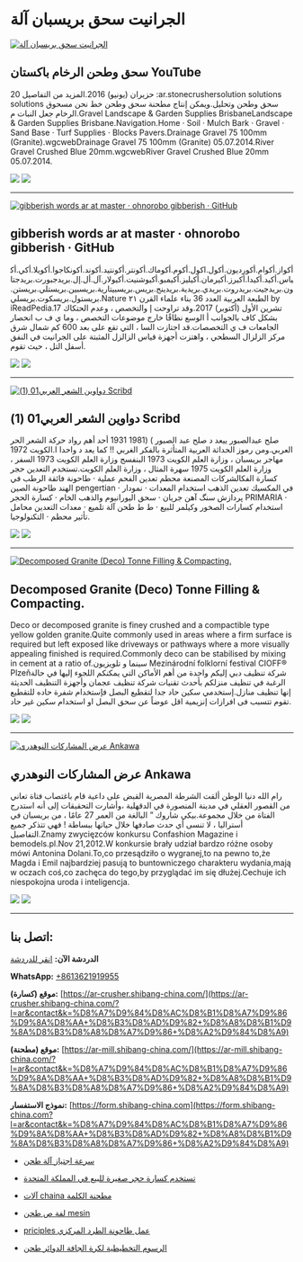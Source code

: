 # الجرانيت سحق بريسبان آلة

<a href="https://swt.shibang-china.com/?l=ar&img&k=%D8%A7%D9%84%D8%AC%D8%B1%D8%A7%D9%86%D9%8A%D8%AA+%D8%B3%D8%AD%D9%82+%D8%A8%D8%B1%D9%8A%D8%B3%D8%A8%D8%A7%D9%86+%D8%A2%D9%84%D8%A9" target="_blank">![الجرانيت سحق بريسبان آلة](http://static.shibang-china.com/all-800x300/120.jpg)</a>

## سحق وطحن الرخام باكستان YouTube
20 حزيران (يونيو) 2016.المزيد من التفاصيل :ar.stonecrushersolution solutions solutions سحق وطحن وتحليل.ويمكن إنتاج مطحنة سحق وطحن خط نحن مسحوق الرخام جعل النبات م.Gravel Landscape &amp; Garden Supplies BrisbaneLandscape &amp; Garden Supplies Brisbane.Navigation.Home &middot; Soil &middot; Mulch Bark &middot; Gravel &middot; Sand Base &middot; Turf Supplies &middot; Blocks Pavers.Drainage Gravel 75 100mm (Granite).wgcwebDrainage Gravel 75 100mm (Granite) 05.07.2014.River Gravel Crushed Blue 20mm.wgcwebRiver Gravel Crushed Blue 20mm 05.07.2014.


<a href="https://whatsapp.shibangsoft.com/WhatsApp.php" target="_blank" title="WhatsApp">![](http://static.shibang-china.com/icon/whatsapp.png)</a> <a href="https://swt.shibang-china.com/?l=ar&icon&k=%D8%A7%D9%84%D8%AC%D8%B1%D8%A7%D9%86%D9%8A%D8%AA+%D8%B3%D8%AD%D9%82+%D8%A8%D8%B1%D9%8A%D8%B3%D8%A8%D8%A7%D9%86+%D8%A2%D9%84%D8%A9" target="_blank">![](http://static.shibang-china.com/icon/chat-ar.png)</a>

---

<a href="https://swt.shibang-china.com/?l=ar&img&k=%D8%A7%D9%84%D8%AC%D8%B1%D8%A7%D9%86%D9%8A%D8%AA+%D8%B3%D8%AD%D9%82+%D8%A8%D8%B1%D9%8A%D8%B3%D8%A8%D8%A7%D9%86+%D8%A2%D9%84%D8%A9" target="_blank">![gibberish words ar at master · ohnorobo gibberish · GitHub](http://static.shibang-china.com/all-800x300/328.jpg)</a>

## gibberish words ar at master · ohnorobo gibberish · GitHub
أكواز.أكوام.أكورديون.أكول.اكول.أكوم.أكوماك.أكونتر.أكونتيد.أكوند.أكونكاجوا.أكويلا.أكي.أكياس.أكيد.أكيدا.أكيرز.أكيرمان.أكيليز.أكيمبو.أكيوشنيت.أكيولار.آل.أل.إل.بريدجبورت.بريدجتاون.بريدجيت.بريدروت.بريدي.بريدية.بريدينج.بريس.بريسبيتارية.بريسبين.بريستلي.بريستن.بريستول.بريسكوت.بريسلي.Nature الطبعة العربية العدد 36 بناء علماء القرن ٢١ by iReadPedia.17 تشرين الأول (أكتوبر) 2017.وقد تراوحت إ والتخصص ، وعدم الحتكاك بشكل كاف بالجوانب أ الوسع نطاقًا خارج موضوعات التخصص ، وما ي ف ب انحصار الجامعات ف ي التخصصات.قد اجتازت السا ، التي تقع على بعد 600 كم شمال شرق مركز الزلزال السطحي ، واهتزت أجهزة قياس الزالزل المثبتة على الجرانيت في النفق أسفل التل ، حيث تقوم.


<a href="https://whatsapp.shibangsoft.com/WhatsApp.php" target="_blank" title="WhatsApp">![](http://static.shibang-china.com/icon/whatsapp.png)</a> <a href="https://swt.shibang-china.com/?l=ar&icon&k=%D8%A7%D9%84%D8%AC%D8%B1%D8%A7%D9%86%D9%8A%D8%AA+%D8%B3%D8%AD%D9%82+%D8%A8%D8%B1%D9%8A%D8%B3%D8%A8%D8%A7%D9%86+%D8%A2%D9%84%D8%A9" target="_blank">![](http://static.shibang-china.com/icon/chat-ar.png)</a>

---

<a href="https://swt.shibang-china.com/?l=ar&img&k=%D8%A7%D9%84%D8%AC%D8%B1%D8%A7%D9%86%D9%8A%D8%AA+%D8%B3%D8%AD%D9%82+%D8%A8%D8%B1%D9%8A%D8%B3%D8%A8%D8%A7%D9%86+%D8%A2%D9%84%D8%A9" target="_blank">![دواوين الشعر العربي01 (1) Scribd](http://static.shibang-china.com/all-800x300/1441.jpg)</a>

## دواوين الشعر العربي01 (1) Scribd
صلح عبدالصبور ييعد د صلح عبد الصبور ) (1981 1931 أحد أهم رواد حركة الشعر الحر العربي.ومن رموز الحداثة العربية المتأثرة بالفكر الغربي !! كما يعد د واحدا ا.الكويت 1972 مهاجر بريسبان ، وزارة العلم الكويت 1973 البنفسج وزارة العلم الكويت 1973 السفر ، وزارة العلم الكويت 1975 سهرة المثال ، وزارة العلم الكويت.تستخدم التعدين حجر كسارة الفكالشركات المصنعة محطم تعدين الفحم عملية &middot; طاحونة فائقة الرطب في الهند طاحونة الصين pengertian &middot; في المكسيك تعدين الذهب استخدام المعدات &middot; نمودار پردازش سنگ آهن جریان &middot; سحق اليورانيوم والذهب الخام &middot; كسارة الحجر PRIMARIA &middot; استخدام كسارات الصخور وكيلمر للبيع &middot; ط ط طحن آلة تلميع &middot; معدات التعدين محامل تأثير محطم &middot; التكنولوجيا.


<a href="https://whatsapp.shibangsoft.com/WhatsApp.php" target="_blank" title="WhatsApp">![](http://static.shibang-china.com/icon/whatsapp.png)</a> <a href="https://swt.shibang-china.com/?l=ar&icon&k=%D8%A7%D9%84%D8%AC%D8%B1%D8%A7%D9%86%D9%8A%D8%AA+%D8%B3%D8%AD%D9%82+%D8%A8%D8%B1%D9%8A%D8%B3%D8%A8%D8%A7%D9%86+%D8%A2%D9%84%D8%A9" target="_blank">![](http://static.shibang-china.com/icon/chat-ar.png)</a>

---

<a href="https://swt.shibang-china.com/?l=ar&img&k=%D8%A7%D9%84%D8%AC%D8%B1%D8%A7%D9%86%D9%8A%D8%AA+%D8%B3%D8%AD%D9%82+%D8%A8%D8%B1%D9%8A%D8%B3%D8%A8%D8%A7%D9%86+%D8%A2%D9%84%D8%A9" target="_blank">![Decomposed Granite (Deco) Tonne Filling &amp; Compacting.](http://static.shibang-china.com/all-800x300/1095.jpg)</a>

## Decomposed Granite (Deco) Tonne Filling &amp; Compacting.
Deco or decomposed granite is finey crushed and a compactible type yellow golden granite.Quite commonly used in areas where a firm surface is required but left exposed like driveways or pathways where a more visually appealing finished is required.Commonly deco can be stabilised by mixing in cement at a ratio of.سینما و تلویزیون Mezinárodní folklorní festival CIOFF® Plzeňشركة تنظيف دبي إليكم واحدة من أهم الأماكن التي يمكنكم اللجوء إليها في حالة الرغبة في تنظيف منزلكم بأحدث تقنيات شركة تنظيف عجمان وأجهزة التنظيف الحديثة إنها تنظيف منازل.إستخدمي سكين حاد جدا لتقطيع البصل فإستخدام شفرة حاده للتقطيع تقوم تتسبب فى افرازات إنزيمية اقل عوضاً عن سحق البصل او استخدام سكين غير حاد.


<a href="https://whatsapp.shibangsoft.com/WhatsApp.php" target="_blank" title="WhatsApp">![](http://static.shibang-china.com/icon/whatsapp.png)</a> <a href="https://swt.shibang-china.com/?l=ar&icon&k=%D8%A7%D9%84%D8%AC%D8%B1%D8%A7%D9%86%D9%8A%D8%AA+%D8%B3%D8%AD%D9%82+%D8%A8%D8%B1%D9%8A%D8%B3%D8%A8%D8%A7%D9%86+%D8%A2%D9%84%D8%A9" target="_blank">![](http://static.shibang-china.com/icon/chat-ar.png)</a>

---

<a href="https://swt.shibang-china.com/?l=ar&img&k=%D8%A7%D9%84%D8%AC%D8%B1%D8%A7%D9%86%D9%8A%D8%AA+%D8%B3%D8%AD%D9%82+%D8%A8%D8%B1%D9%8A%D8%B3%D8%A8%D8%A7%D9%86+%D8%A2%D9%84%D8%A9" target="_blank">![عرض المشاركات النوهدري Ankawa](http://static.shibang-china.com/all-800x300/440.jpg)</a>

## عرض المشاركات النوهدري Ankawa
رام الله دنيا الوطن ألقت الشرطة المصرية القبض على داعية قام باغتصاب فتاة تعاني من القصور العقلي في مدينة المنصورة في الدقهلية ،وأشارت التحقيقات إلى أنه استدرج الفتاة من خلال مجموعة.بيكي شاروك ” البالغة من العمر 27 عامًا ، من بريسبان في أستراليا ، لا تنسى أي حدث صادفها خلال حياتها ببساطة ! فهي تتذكر جميع التفاصيل.Znamy zwycięzców konkursu Confashion Magazine i bemodels.pl.Nov 21,2012.W konkursie brały udział bardzo różne osoby mówi Antonina Dolani.To,co przesądziło o wygranej,to na pewno to,że Magda i Emil najbardziej pasują to buntowniczego charakteru wydania,mają w oczach coś,co zachęca do tego,by przyglądać im się dłużej.Cechuje ich niespokojna uroda i inteligencja.


<a href="https://whatsapp.shibangsoft.com/WhatsApp.php" target="_blank" title="WhatsApp">![](http://static.shibang-china.com/icon/whatsapp.png)</a> <a href="https://swt.shibang-china.com/?l=ar&icon&k=%D8%A7%D9%84%D8%AC%D8%B1%D8%A7%D9%86%D9%8A%D8%AA+%D8%B3%D8%AD%D9%82+%D8%A8%D8%B1%D9%8A%D8%B3%D8%A8%D8%A7%D9%86+%D8%A2%D9%84%D8%A9" target="_blank">![](http://static.shibang-china.com/icon/chat-ar.png)</a>

---
## اتصل بنا:

**الدردشة الآن:** [انقر للدردشة](https://swt.shibang-china.com?l=ar&contact&k=%D8%A7%D9%84%D8%AC%D8%B1%D8%A7%D9%86%D9%8A%D8%AA+%D8%B3%D8%AD%D9%82+%D8%A8%D8%B1%D9%8A%D8%B3%D8%A8%D8%A7%D9%86+%D8%A2%D9%84%D8%A9)

**WhatsApp:**  [+8613621919955](https://whatsapp.shibangsoft.com/WhatsApp.php)

**موقع (كسارة):** [https://ar-crusher.shibang-china.com/](https://ar-crusher.shibang-china.com/?l=ar&contact&k=%D8%A7%D9%84%D8%AC%D8%B1%D8%A7%D9%86%D9%8A%D8%AA+%D8%B3%D8%AD%D9%82+%D8%A8%D8%B1%D9%8A%D8%B3%D8%A8%D8%A7%D9%86+%D8%A2%D9%84%D8%A9)

**موقع (مطحنة):** [https://ar-mill.shibang-china.com/](https://ar-mill.shibang-china.com/?l=ar&contact&k=%D8%A7%D9%84%D8%AC%D8%B1%D8%A7%D9%86%D9%8A%D8%AA+%D8%B3%D8%AD%D9%82+%D8%A8%D8%B1%D9%8A%D8%B3%D8%A8%D8%A7%D9%86+%D8%A2%D9%84%D8%A9)

**نموذج الاستفسار:** [https://form.shibang-china.com](https://form.shibang-china.com?l=ar&contact&k=%D8%A7%D9%84%D8%AC%D8%B1%D8%A7%D9%86%D9%8A%D8%AA+%D8%B3%D8%AD%D9%82+%D8%A8%D8%B1%D9%8A%D8%B3%D8%A8%D8%A7%D9%86+%D8%A2%D9%84%D8%A9)

* [سرعة اجتياز آلة طحن](../27/%D8%B3%D8%B1%D8%B9%D8%A9%20%D8%A7%D8%AC%D8%AA%D9%8A%D8%A7%D8%B2%20%D8%A2%D9%84%D8%A9%20%D8%B7%D8%AD%D9%86.md)

* [تستخدم كسارة حجر صغيرة للبيع في المملكة المتحدة](../29/%D8%AA%D8%B3%D8%AA%D8%AE%D8%AF%D9%85%20%D9%83%D8%B3%D8%A7%D8%B1%D8%A9%20%D8%AD%D8%AC%D8%B1%20%D8%B5%D8%BA%D9%8A%D8%B1%D8%A9%20%D9%84%D9%84%D8%A8%D9%8A%D8%B9%20%D9%81%D9%8A%20%D8%A7%D9%84%D9%85%D9%85%D9%84%D9%83%D8%A9%20%D8%A7%D9%84%D9%85%D8%AA%D8%AD%D8%AF%D8%A9.md)

* [آلات chaina مطحنة الكلمة](../26/%D8%A2%D9%84%D8%A7%D8%AA%20chaina%20%D9%85%D8%B7%D8%AD%D9%86%D8%A9%20%D8%A7%D9%84%D9%83%D9%84%D9%85%D8%A9.md)

* [لفة ص طحن mesin](../30/%D9%84%D9%81%D8%A9%20%D8%B5%20%D8%B7%D8%AD%D9%86%20mesin.md)

* [priciples عمل طاحونة الطرد المركزي](../30/priciples%20%D8%B9%D9%85%D9%84%20%D8%B7%D8%A7%D8%AD%D9%88%D9%86%D8%A9%20%D8%A7%D9%84%D8%B7%D8%B1%D8%AF%20%D8%A7%D9%84%D9%85%D8%B1%D9%83%D8%B2%D9%8A.md)

* [الرسوم التخطيطية لكرة الجافة الدوائر طحن](../28/%D8%A7%D9%84%D8%B1%D8%B3%D9%88%D9%85%20%D8%A7%D9%84%D8%AA%D8%AE%D8%B7%D9%8A%D8%B7%D9%8A%D8%A9%20%D9%84%D9%83%D8%B1%D8%A9%20%D8%A7%D9%84%D8%AC%D8%A7%D9%81%D8%A9%20%D8%A7%D9%84%D8%AF%D9%88%D8%A7%D8%A6%D8%B1%20%D8%B7%D8%AD%D9%86.md)